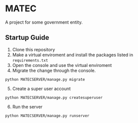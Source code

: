 # MATEC
A project for some government entity.


## Startup Guide

1. Clone this repository
2. Make a virtual enviroment and install the packages listed in `requirements.txt`
3. Open the console and use the virtual enviroment
4. Migrate the change through the console.
```
python MATECSERVER/manage.py migrate
```
5. Create a super user account
```
python MATECSERVER/manage.py createsuperuser
```
6. Run the server
```
python MATECSERVER/manage.py runserver
```
